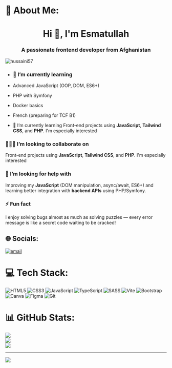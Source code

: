 # 💫 About Me:
<h1 align="center">Hi 👋, I'm Esmatullah</h1>
<h3 align="center">A passionate frontend developer from Afghanistan</h3>

<p align="left"> <img src="https://komarev.com/ghpvc/?username=hussaini57&label=Profile%20views&color=0e75b6&style=flat" alt="hussaini57" /> </p>

- ### 🌱 I’m currently learning  
- Advanced JavaScript (OOP, DOM, ES6+)
- PHP with Symfony  
- Docker basics  
- French (preparing for TCF B1)

- 🌱 I’m currently learning 
Front-end projects using **JavaScript**, **Tailwind CSS**, and **PHP**. I'm especially interested
### 🧑‍🤝‍🧑 I’m looking to collaborate on  
Front-end projects using **JavaScript**, **Tailwind CSS**, and **PHP**. I'm especially interested
### 🤝 I’m looking for help with  
Improving my **JavaScript** (DOM manipulation, async/await, ES6+) and learning better integration with **backend APIs** using PHP/Symfony.
### ⚡ Fun fact  
I enjoy solving bugs almost as much as solving puzzles — every error message is like a secret code waiting to be cracked!
## 🌐 Socials:
[![email](https://img.shields.io/badge/Email-D14836?logo=gmail&logoColor=white)](mailto:e.ehsas2024@gmail.com) 

# 💻 Tech Stack:
![HTML5](https://img.shields.io/badge/html5-%23E34F26.svg?style=for-the-badge&logo=html5&logoColor=white) ![CSS3](https://img.shields.io/badge/css3-%231572B6.svg?style=for-the-badge&logo=css3&logoColor=white) ![JavaScript](https://img.shields.io/badge/javascript-%23323330.svg?style=for-the-badge&logo=javascript&logoColor=%23F7DF1E) ![TypeScript](https://img.shields.io/badge/typescript-%23007ACC.svg?style=for-the-badge&logo=typescript&logoColor=white) ![SASS](https://img.shields.io/badge/SASS-hotpink.svg?style=for-the-badge&logo=SASS&logoColor=white) ![Vite](https://img.shields.io/badge/vite-%23646CFF.svg?style=for-the-badge&logo=vite&logoColor=white) ![Bootstrap](https://img.shields.io/badge/bootstrap-%238511FA.svg?style=for-the-badge&logo=bootstrap&logoColor=white) ![Canva](https://img.shields.io/badge/Canva-%2300C4CC.svg?style=for-the-badge&logo=Canva&logoColor=white) ![Figma](https://img.shields.io/badge/figma-%23F24E1E.svg?style=for-the-badge&logo=figma&logoColor=white) ![Git](https://img.shields.io/badge/git-%23F05033.svg?style=for-the-badge&logo=git&logoColor=white)
# 📊 GitHub Stats:
![](https://github-readme-stats.vercel.app/api?username=Hussaini57&theme=dark&hide_border=true&include_all_commits=true&count_private=false)<br/>
![](https://nirzak-streak-stats.vercel.app/?user=Hussaini57&theme=dark&hide_border=true)<br/>
![](https://github-readme-stats.vercel.app/api/top-langs/?username=Hussaini57&theme=dark&hide_border=true&include_all_commits=true&count_private=false&layout=compact)

---
[![](https://visitcount.itsvg.in/api?id=Hussaini57&icon=0&color=0)](https://visitcount.itsvg.in)

<!-- Proudly created with GPRM ( https://gprm.itsvg.in ) -->
